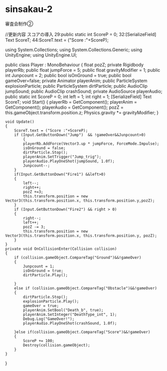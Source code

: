 # sinsakau-2
審査会制作②

//更新内容
スコアの導入  29:public static int ScoreP = 0;
             32:[SerializeField] Text ScoreT;
             44:ScoreT.text = ("Score :"+ScoreP);

using System.Collections;
using System.Collections.Generic;
using UnityEngine;
using UnityEngine.UI;

public class Player : MonoBehaviour
{
    float pozZ;
    private Rigidbody playerRb;
    public float jumpForce = 5;
    public float gravityModifier = 1;
    public int Junpcount = 2;
    public bool isOnGround = true;
    public bool gameOver=false;
    private Animator playerAnim;
    public ParticleSystem explosionParticle;
    public ParticleSystem dirtParticle;
    public AudioClip jumpSound;
    public AudioClip crashSound;
    private AudioSource playerAudio;
    public static int ScoreP = 0;
    int left = 1;
    int right = 1;
    [SerializeField] Text ScoreT;
    void Start()
    {
        playerRb = GetComponent<Rigidbody>();
        playerAnim = GetComponent<Animator>();
        playerAudio = GetComponent<AudioSource>();
        pozZ = this.gameObject.transform.position.z;
        Physics.gravity *= gravityModifier;
    }

    void Update()
    {
        ScoreT.text = ("Score :"+ScoreP);
        if (Input.GetButtonDown("Jump")  && !gameOver&&Junpcount>0)
            {
            playerRb.AddForce(Vector3.up * jumpForce, ForceMode.Impulse);
            isOnGround = false;
            dirtParticle.Stop();
            playerAnim.SetTrigger("Jump_trig");
            playerAudio.PlayOneShot(jumpSound, 1.0f);
            Junpcount--;
        }
        if(Input.GetButtonDown("Fire1") &&left>0)
        {
            left--;
            right++;
            pozZ +=3;
            this.transform.position = new Vector3(this.transform.position.x, this.transform.position.y,pozZ);
        }
        if (Input.GetButtonDown("Fire2") && right > 0)
        {
            right--;
            left++;
            pozZ -= 3;
            this.transform.position = new Vector3(this.transform.position.x, this.transform.position.y, pozZ);
        }
    }
    private void OnCollisionEnter(Collision collision)
    {
        if (collision.gameObject.CompareTag("Ground")&&!gameOver)
        {
            Junpcount = 1;
            isOnGround = true;
            dirtParticle.Play();

        }
        else if (collision.gameObject.CompareTag("Obstacle")&&!gameOver)
        {
            dirtParticle.Stop();
            explosionParticle.Play();
            gameOver = true;
            playerAnim.SetBool("Death_b", true);
            playerAnim.SetInteger("DeathType_int", 1);
            Debug.Log("GameOver!");
            playerAudio.PlayOneShot(crashSound, 1.0f);

        }else if(collision.gameObject.CompareTag("Score")&&!gameOver)
        {
            ScoreP += 100;
            Destroy(collision.gameObject);
        }
    }
}
